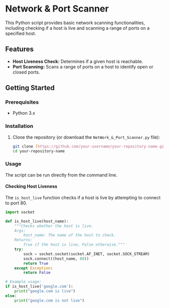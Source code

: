 # Network & Port Scanner

This Python script provides basic network scanning functionalities, including checking if a host is live and scanning a range of ports on a specified host.

## Features

* **Host Liveness Check:** Determines if a given host is reachable.
* **Port Scanning:** Scans a range of ports on a host to identify open or closed ports.

## Getting Started

### Prerequisites

* Python 3.x

### Installation

1.  Clone the repository (or download the `NetWork_&_Port_Scanner.py` file):
    ```bash
    git clone [https://github.com/your-username/your-repository-name.git](https://github.com/your-username/your-repository-name.git)
    cd your-repository-name
    ```

### Usage

The script can be run directly from the command line.

#### Checking Host Liveness

The `is_host_live` function checks if a host is live by attempting to connect to port 80.

```python
import socket

def is_host_live(host_name):
    """Checks whether the host is live.
    Args:
        host_name: The name of the host to check.
    Returns:
        True if the host is live, False otherwise."""
    try:
        sock = socket.socket(socket.AF_INET, socket.SOCK_STREAM)
        sock.connect((host_name, 80))
        return True
    except Exception:
        return False

# Example usage:
if is_host_live('google.com'):
    print("google.com is live")
else:
    print("google.com is not live")

